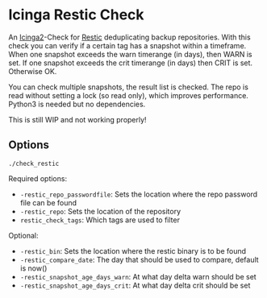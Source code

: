 # Icinga Restic Check

An [Icinga2](https://icinga.com)-Check for [Restic](https://restic.net) deduplicating backup repositories. With this check you can verify if a certain tag has a snapshot within a timeframe.
When one snapshot exceeds the warn timerange (in days), then WARN is set. If one snapshot exceeds the crit timerange (in days) then CRIT is set. Otherwise OK.

You can check multiple snapshots, the result list is checked. The repo is read without setting a lock (so read only), which improves performance. Python3 is needed but no dependencies.

This is still WIP and not working properly!

## Options

```./check_restic```

Required options:
- ```-restic_repo_passwordfile```: Sets the location where the repo password file can be found
- ```-restic_repo```: Sets the location of the repository
- ```restic_check_tags```: Which tags are used to filter

Optional:
- ```-restic_bin```: Sets the location where the restic binary is to be found
- ```-restic_compare_date```: The day that should be used to compare, default is now()
- ```-restic_snapshot_age_days_warn```: At what day delta warn should be set
- ```-restic_snapshot_age_days_crit```: At what day delta crit should be set
